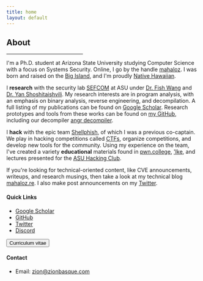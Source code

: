 ```yaml
---
title: home
layout: default
---
```


## About
<hr style="width:200px" class="w3-opacity">

I'm a Ph.D. student at Arizona State University studying Computer Science with a focus on Systems Security. 
Online, I go by the handle [mahaloz](https://github.com/mahaloz). 
I was born and raised on the [Big Island](https://en.wikipedia.org/wiki/Hawaii_(island)), and I'm proudly [Native Hawaiian](https://www.nps.gov/locations/hawaii/heritage.htm).

I **research** with the security lab [SEFCOM](http://sefcom.asu.edu/) at ASU under [Dr. Fish Wang](https://ruoyuwang.me) and [Dr. Yan Shoshitaishvili](https://www.yancomm.net/).
My research interests are in program analysis, with an emphasis on binary analysis, reverse engineering, and decompilation. 
A full listing of my publications can be found on [Google Scholar](https://scholar.google.com/citations?user=RKZkfRQAAAAJ&hl=en).
Research prototypes and tools from these works can be found on [my GitHub](https://github.com/mahaloz), including our decompiler [angr decompiler](https://github.com/angr/angr-management).

I **hack** with the epic team [Shellphish](http://shellphish.net/), of which I was a previous co-captain. 
We play in hacking competitions called [CTFs](https://ctftime.org/ctf-wtf/), organize competitions, and develop new tools for the community. 
Using my experience on the team, I've created a variety **educational** materials found in [pwn.college](https://pwn.college), ['Ike](https://ike.mahaloz.re), and lectures presented for the [ASU Hacking Club](https://asuhacking.club). 

If you're looking for technical-oriented content, like CVE announcements, writeups, and research musings, then take a look at my technical blog [mahaloz.re](https://mahaloz.re).
I also make post announcements on my [Twitter](https://twitter.com/mahal0z).

#### Quick Links
- [Google Scholar](https://scholar.google.com/citations?user=RKZkfRQAAAAJ&hl=en)
- [GitHub](https://github.com/mahaloz)
- [Twitter](https://twitter.com/mahal0z)
- [Discord](https://discordapp.com/users/593280144962224138)

<button class="w3-button w3-light-grey w3-padding-large w3-section" onclick="location.href='/files/CV_Academic.pdf'" type="button">
    <i class="fa fa-download"></i> 
    Curriculum vitae
</button>

<br>

#### Contact 
- Email: [zion\@zionbasque.com](mailto:zion@zionbasque.com)


